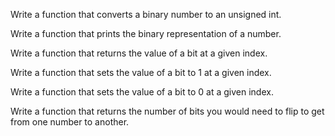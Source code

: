 Write a function that converts a binary number to an unsigned int.

Write a function that prints the binary representation of a number.

Write a function that returns the value of a bit at a given index.

Write a function that sets the value of a bit to 1 at a given index.

Write a function that sets the value of a bit to 0 at a given index.

Write a function that returns the number of bits you would need to flip to get from one number to another.


